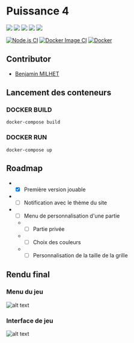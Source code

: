 # Puissance 4

<img src="https://img.shields.io/badge/Node.js-339933?style=for-the-badge&logo=nodedotjs&logoColor=white" /> <img src="https://img.shields.io/badge/HTML5-E34F26?style=for-the-badge&logo=html5&logoColor=white" /> <img src="https://img.shields.io/badge/CSS3-1572B6?style=for-the-badge&logo=css3&logoColor=white" /> <img src="https://img.shields.io/badge/JavaScript-323330?style=for-the-badge&logo=javascript&logoColor=F7DF1E" /> <img src="https://img.shields.io/badge/Docker-2CA5E0?style=for-the-badge&logo=docker&logoColor=white" /> 

[![Node.js CI](https://github.com/benjamin-milhet/Puissance4/actions/workflows/node.js.yml/badge.svg)](https://github.com/benjamin-milhet/Puissance4/actions/workflows/node.js.yml)
[![Docker Image CI](https://github.com/benjamin-milhet/Puissance4/actions/workflows/docker-image.yml/badge.svg)](https://github.com/benjamin-milhet/Puissance4/actions/workflows/docker-image.yml)
[![Docker](https://github.com/benjamin-milhet/Puissance4/actions/workflows/docker-publish.yml/badge.svg)](https://github.com/benjamin-milhet/Puissance4/actions/workflows/docker-publish.yml)

## Contributor
 - [Benjamin MILHET](https://github.com/benjamin-milhet)
 
## Lancement des conteneurs

### DOCKER BUILD 
```
docker-compose build
```

### DOCKER RUN
```
docker-compose up
```

## Roadmap

- - [x] Première version jouable
- - [ ] Notification avec le thème du site
- - [ ] Menu de personnalisation d'une partie
  - - [ ] Partie privée
  - - [ ] Choix des couleurs
  - - [ ] Personnalisation de la taille de la grille 
 
## Rendu final
### Menu du jeu
![alt text](https://github.com/benjamin-milhet/Puissance4/blob/main/images/menu.png?raw=true)

### Interface de jeu
![alt text](https://github.com/benjamin-milhet/Puissance4/blob/main/images/jeu.png?raw=true)
 
 
